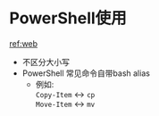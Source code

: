 # PowerShell使用  
[ref:web](https://programminghistorian.org/en/lessons/intro-to-powershell#quick-reference)  
- 不区分大小写  
- PowerShell 常见命令自带bash alias  
  - 例如:  
    `Copy-Item` <-> `cp`   
     `Move-Item` <-> `mv`  
